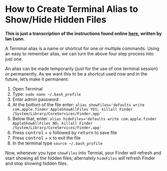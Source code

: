 # How to Create Terminal Alias to Show/Hide Hidden Files

**This is just a transcription of the instructions found online [here](https://ianlunn.co.uk/articles/quickly-showhide-hidden-files-mac-os-x-mavericks/), written by Ian Lunn.**

A Terminal alias is a name or shortcut for one or multiple commands. Using an easy to remember alias, we can turn the above four step process into just one.

An alias can be made temporarily (just for the use of one terminal session) or permanently. As we want this to be a shortcut used now and in the future, let’s make it permanent:

1. Open Terminal
2. Type: `sudo nano ~/.bash_profile`
3. Enter admin password
4. At the bottom of the file enter: `alias showFiles='defaults write com.apple.finder AppleShowAllFiles YES; killall Finder /System/Library/CoreServices/Finder.app'`
5. Below that, enter: `alias hideFiles='defaults write com.apple.finder AppleShowAllFiles NO; killall Finder /System/Library/CoreServices/Finder.app'`
6. Press <kbd>control</kbd> + <kbd>o</kbd> followed by <kbd>return</kbd> to save file
7. Press <kbd>control</kbd> + <kbd>x</kbd> to exit the file
8. In the terminal type `source ~/.bash_profile`

Now, whenever you type `showFiles` into Termial, your Finder will refresh and start showing all the hidden files; alternately `hideFiles` will refresh Finder and stop showing hidden files.